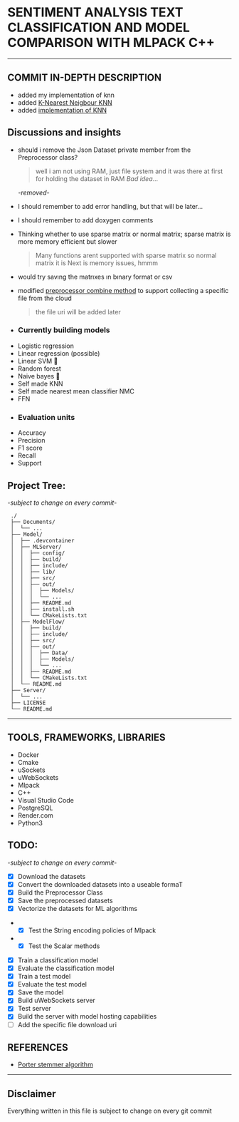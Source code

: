 # SENTIMENT ANALYSIS TEXT CLASSIFICATION AND MODEL COMPARISON WITH MLPACK C++

---

## COMMIT IN-DEPTH DESCRIPTION

- added my implementation of knn
- added [K-Nearest Neigbour KNN](./Model/ModelFlow/include/mein_knn.hpp)
- added [implementation of KNN](./Model/ModelFlow/src/mein_knn.cpp)


## Discussions and insights

- should i remove the Json Dataset private member from the Preprocessor class?
  > well i am not using RAM, just file system and it was there at first for holding the dataset in RAM _Bad idea_...

  _-removed-_
- I should remember to add error handling, but that will be later...
- I should remember to add doxygen comments
- Thinking whether to use sparse matrix or normal matrix; sparse matrix is more memory efficient but slower
  > Many functions arent supported with sparse matrix so normal matrix it is
  > Next is memory issues, hmmm
- would try savıng the matrıxes ın bınary format or csv
- modified [preprocessor combine method](./Model/ModelFlow/include/Preprocessing.hpp) to support collecting a specific file from the cloud
  > the file uri will be added later

- ### Currently building models

* Logistic regression
* Linear regression (possible)
* Linear SVM 🚫
* Random forest
* Naive bayes 🚫
* Self made KNN
* Self made nearest mean classifier NMC
* FFN

- ### Evaluation units
- Accuracy
- Precision
- F1 score
- Recall
- Support

## Project Tree:

-_subject to change on every commit_-

```
 ./
 ├── Documents/
 │  └── ...
 ├── Model/
 │  ├── .devcontainer
 │  ├── MLServer/
 │  │  ├── config/
 │  │  ├── build/
 │  │  ├── include/
 │  │  ├── lib/
 │  │  ├── src/
 │  │  ├── out/
 │  │  │  ├── Models/
 │  │  │  └── ...
 │  │  ├── README.md
 │  │  ├── install.sh
 │  │  └── CMakeLists.txt
 │  ├── ModelFlow/
 │  │  ├── build/
 │  │  ├── include/
 │  │  ├── src/
 │  │  ├── out/
 │  │  │  ├── Data/
 │  │  │  ├── Models/
 │  │  │  └── ...
 │  │  ├── README.md
 │  │  └── CMakeLists.txt
 │  └── README.md
 ├── Server/
 │  └── ...
 ├── LICENSE
 └── README.md
```

---

## TOOLS, FRAMEWORKS, LIBRARIES

- Docker
- Cmake
- uSockets
- uWebSockets
- Mlpack
- C++
- Visual Studio Code
- PostgreSQL
- Render.com
- Python3

## TODO:

-_subject to change on every commit_-

- [x] Download the datasets
- [x] Convert the downloaded datasets into a useable formaT
- [x] Build the Preprocessor Class
- [x] Save the preprocessed datasets
- [x] Vectorize the datasets for ML algorithms
- - [x] Test the String encoding policies of Mlpack
- - [x] Test the Scalar methods
- [x] Train a classification model
- [x] Evaluate the classification model
- [x] Train a test model
- [x] Evaluate the test model
- [x] Save the model
- [x] Build uWebSockets server
- [x] Test server
- [x] Build the server with model hosting capabilities
- [ ] Add the specific file download uri

## REFERENCES

- [Porter stemmer algorithm](https://tartarus.org/martin/PorterStemmer/)

---

## Disclaimer

Everything written in this file is subject to change on every git commit
